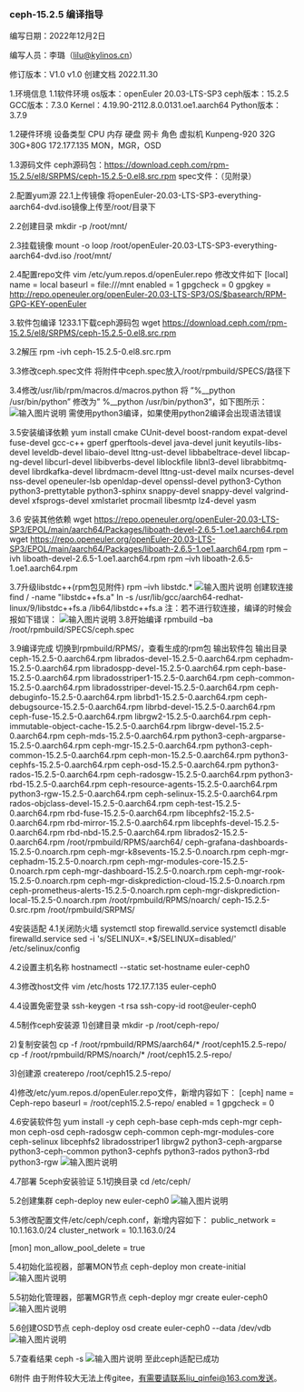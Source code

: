 
### ceph-15.2.5 编译指导


编写日期：2022年12月2日

编写人员：李璐（lilu@kylinos.cn）


修订版本：V1.0
v1.0	创建文档	2022.11.30
		
1.环境信息
1.1软件环境
os版本：openEuler 20.03-LTS-SP3
ceph版本：15.2.5
GCC版本：7.3.0
Kernel：4.19.90-2112.8.0.0131.oe1.aarch64
Python版本：3.7.9

1.2硬件环境
设备类型	CPU	内存	硬盘	网卡	角色
虚拟机	Kunpeng-920	32G	30G+80G	172.177.135	MON，MGR，OSD

1.3源码文件
ceph源码包：https://download.ceph.com/rpm-15.2.5/el8/SRPMS/ceph-15.2.5-0.el8.src.rpm
spec文件：（见附录）

2.配置yum源
22.1上传镜像
将openEuler-20.03-LTS-SP3-everything-aarch64-dvd.iso镜像上传至/root/目录下

2.2创建目录
 mkdir -p /root/mnt/

2.3挂载镜像
 mount -o loop /root/openEuler-20.03-LTS-SP3-everything-aarch64-dvd.iso /root/mnt/

2.4配置repo文件
 vim /etc/yum.repos.d/openEuler.repo
修改文件如下
[local]
name = local
baseurl = file:///mnt
enabled = 1
gpgcheck = 0
gpgkey = http://repo.openeuler.org/openEuler-20.03-LTS-SP3/OS/$basearch/RPM-GPG-KEY-openEuler

3.软件包编译
1233.1下载ceph源码包
 wget https://download.ceph.com/rpm-15.2.5/el8/SRPMS/ceph-15.2.5-0.el8.src.rpm

3.2解压
 rpm -ivh ceph-15.2.5-0.el8.src.rpm

3.3修改ceph.spec文件
将附件中ceph.spec放入/root/rpmbuild/SPECS/路径下

3.4修改/usr/lib/rpm/macros.d/macros.python
将 ”%__python /usr/bin/python” 修改为” %__python /usr/bin/python3”，如下图所示：
![输入图片说明](https://foruda.gitee.com/images/1672729096281514554/fd7e4870_1665388.png "屏幕截图")
需使用python3编译，如果使用python2编译会出现语法错误

3.5安装编译依赖
 yum install cmake CUnit-devel boost-random expat-devel fuse-devel gcc-c++ gperf gperftools-devel java-devel junit keyutils-libs-devel leveldb-devel libaio-devel lttng-ust-devel libbabeltrace-devel libcap-ng-devel libcurl-devel libibverbs-devel liblockfile libnl3-devel  librabbitmq-devel librdkafka-devel librdmacm-devel lttng-ust-devel mailx ncurses-devel nss-devel openeuler-lsb openldap-devel openssl-devel python3-Cython python3-prettytable python3-sphinx  snappy-devel snappy-devel valgrind-devel xfsprogs-devel xmlstarlet  procmail libesmtp lz4-devel yasm 

3.6 安装其他依赖
 wget https://repo.openeuler.org/openEuler-20.03-LTS-SP3/EPOL/main/aarch64/Packages/liboath-devel-2.6.5-1.oe1.aarch64.rpm
 wget https://repo.openeuler.org/openEuler-20.03-LTS-SP3/EPOL/main/aarch64/Packages/liboath-2.6.5-1.oe1.aarch64.rpm
 rpm –ivh liboath-devel-2.6.5-1.oe1.aarch64.rpm 
 rpm –ivh liboath-2.6.5-1.oe1.aarch64.rpm

3.7升级libstdc++(rpm包见附件)
 rpm –ivh libstdc.*
![输入图片说明](https://foruda.gitee.com/images/1672729121936873389/89f31dcb_1665388.png "屏幕截图")
创建软连接
 find / -name "libstdc++fs.a"
 ln -s /usr/lib/gcc/aarch64-redhat-linux/9/libstdc++fs.a /lib64/libstdc++fs.a
注：若不进行软连接，编译的时候会报如下错误：
![输入图片说明](https://foruda.gitee.com/images/1672729130521866325/4010ba9d_1665388.png "屏幕截图")
3.8开始编译
 rpmbuild –ba /root/rpmbuild/SPECS/ceph.spec

3.9编译完成
切换到rpmbuild/RPMS/，查看生成的rpm包
输出软件包	输出目录
ceph-15.2.5-0.aarch64.rpm                         librados-devel-15.2.5-0.aarch64.rpm
cephadm-15.2.5-0.aarch64.rpm                      libradospp-devel-15.2.5-0.aarch64.rpm
ceph-base-15.2.5-0.aarch64.rpm                    libradosstriper1-15.2.5-0.aarch64.rpm
ceph-common-15.2.5-0.aarch64.rpm                  libradosstriper-devel-15.2.5-0.aarch64.rpm
ceph-debuginfo-15.2.5-0.aarch64.rpm               librbd1-15.2.5-0.aarch64.rpm
ceph-debugsource-15.2.5-0.aarch64.rpm             librbd-devel-15.2.5-0.aarch64.rpm
ceph-fuse-15.2.5-0.aarch64.rpm                    librgw2-15.2.5-0.aarch64.rpm
ceph-immutable-object-cache-15.2.5-0.aarch64.rpm  librgw-devel-15.2.5-0.aarch64.rpm
ceph-mds-15.2.5-0.aarch64.rpm                     python3-ceph-argparse-15.2.5-0.aarch64.rpm
ceph-mgr-15.2.5-0.aarch64.rpm                     python3-ceph-common-15.2.5-0.aarch64.rpm
ceph-mon-15.2.5-0.aarch64.rpm                     python3-cephfs-15.2.5-0.aarch64.rpm
ceph-osd-15.2.5-0.aarch64.rpm                     python3-rados-15.2.5-0.aarch64.rpm
ceph-radosgw-15.2.5-0.aarch64.rpm                 python3-rbd-15.2.5-0.aarch64.rpm
ceph-resource-agents-15.2.5-0.aarch64.rpm         python3-rgw-15.2.5-0.aarch64.rpm
ceph-selinux-15.2.5-0.aarch64.rpm                 rados-objclass-devel-15.2.5-0.aarch64.rpm
ceph-test-15.2.5-0.aarch64.rpm                    rbd-fuse-15.2.5-0.aarch64.rpm
libcephfs2-15.2.5-0.aarch64.rpm                   rbd-mirror-15.2.5-0.aarch64.rpm
libcephfs-devel-15.2.5-0.aarch64.rpm              rbd-nbd-15.2.5-0.aarch64.rpm
librados2-15.2.5-0.aarch64.rpm	/root/rpmbuild/RPMS/aarch64/
ceph-grafana-dashboards-15.2.5-0.noarch.rpm        ceph-mgr-k8sevents-15.2.5-0.noarch.rpm
ceph-mgr-cephadm-15.2.5-0.noarch.rpm               ceph-mgr-modules-core-15.2.5-0.noarch.rpm
ceph-mgr-dashboard-15.2.5-0.noarch.rpm             ceph-mgr-rook-15.2.5-0.noarch.rpm
ceph-mgr-diskprediction-cloud-15.2.5-0.noarch.rpm  ceph-prometheus-alerts-15.2.5-0.noarch.rpm
ceph-mgr-diskprediction-local-15.2.5-0.noarch.rpm	/root/rpmbuild/RPMS/noarch/
ceph-15.2.5-0.src.rpm	/root/rpmbuild/SRPMS/

4安装适配
4.1关闭防火墙
 systemctl stop firewalld.service
 systemctl disable firewalld.service
 sed -i 's/SELINUX=.*$/SELINUX=disabled/' /etc/selinux/config

4.2设置主机名称
 hostnamectl --static set-hostname euler-ceph0

4.3修改host文件
 vim /etc/hosts
172.17.7.135 euler-ceph0

4.4设置免密登录
 ssh-keygen -t rsa
 ssh-copy-id root@euler-ceph0

4.5制作ceph安装源
1)创建目录
 mkdir -p /root/ceph-repo/

2)复制安装包
 cp -f /root/rpmbuild/RPMS/aarch64/* /root/ceph15.2.5-repo/
 cp -f /root/rpmbuild/RPMS/noarch/* /root/ceph15.2.5-repo/

3)创建源
 createrepo /root/ceph15.2.5-repo/

4)修改/etc/yum.repos.d/openEuler.repo文件，新增内容如下：
[ceph]
name = Ceph-repo
baseurl = /root/ceph15.2.5-repo/
enabled = 1
gpgcheck = 0

4.6安装软件包
 yum install -y ceph ceph-base ceph-mds ceph-mgr ceph-mon ceph-osd ceph-radosgw ceph-common ceph-mgr-modules-core ceph-selinux libcephfs2 libradosstriper1 librgw2 python3-ceph-argparse python3-ceph-common python3-cephfs python3-rados python3-rbd python3-rgw
![输入图片说明](https://foruda.gitee.com/images/1672729154855169111/344820ad_1665388.png "屏幕截图")

4.7部署
5ceph安装验证
5.1切换目录
 cd /etc/ceph/

5.2创建集群
 ceph-deploy new euler-ceph0
![输入图片说明](https://foruda.gitee.com/images/1672729173848074539/7299026c_1665388.png "屏幕截图")

5.3修改配置文件/etc/ceph/ceph.conf，新增内容如下：
public_network = 10.1.163.0/24
cluster_network = 10.1.163.0/24

[mon]
mon_allow_pool_delete = true

5.4初始化监视器，部署MON节点
 ceph-deploy mon create-initial
![输入图片说明](https://foruda.gitee.com/images/1672729175638971772/188b0e8f_1665388.png "屏幕截图")

5.5初始化管理器，部署MGR节点
 ceph-deploy mgr create euler-ceph0
![输入图片说明](https://foruda.gitee.com/images/1672729183786996854/0806a7d1_1665388.png "屏幕截图")

5.6创建OSD节点
 ceph-deploy osd create euler-ceph0 --data /dev/vdb
![输入图片说明](https://foruda.gitee.com/images/1672729192924658620/6587443a_1665388.png "屏幕截图")

5.7查看结果
 ceph -s
![输入图片说明](https://foruda.gitee.com/images/1672729202655387767/a7bafa52_1665388.png "屏幕截图")
至此ceph适配已成功

6附件
由于附件较大无法上传gitee，有需要请联系liu_qinfei@163.com发送。



